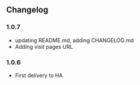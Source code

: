 ## Changelog

### 1.0.7

- updating README.md, adding CHANGELOG.md
- Adding visit pages URL

### 1.0.6

- First delivery to HA
